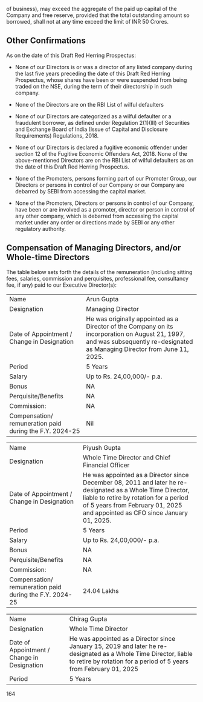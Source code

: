 of business), may exceed the aggregate of the paid up capital of the Company and free reserve, provided that the total outstanding amount so borrowed, shall not at any time exceed the limit of INR 50 Crores.

## Other Confirmations

As on the date of this Draft Red Herring Prospectus:

* None of our Directors is or was a director of any listed company during the last five years preceding the date of this Draft Red Herring Prospectus, whose shares have been or were suspended from being traded on the NSE, during the term of their directorship in such company.

* None of the Directors are on the RBI List of wilful defaulters

* None of our Directors are categorized as a wilful defaulter or a fraudulent borrower, as defined under Regulation 2(1)(III) of Securities and Exchange Board of India (Issue of Capital and Disclosure Requirements) Regulations, 2018.

* None of our Directors is declared a fugitive economic offender under section 12 of the Fugitive Economic Offenders Act, 2018. None of the above-mentioned Directors are on the RBI List of wilful defaulters as on the date of this Draft Red Herring Prospectus.

* None of the Promoters, persons forming part of our Promoter Group, our Directors or persons in control of our Company or our Company are debarred by SEBI from accessing the capital market.

* None of the Promoters, Directors or persons in control of our Company, have been or are involved as a promoter, director or person in control of any other company, which is debarred from accessing the capital market under any order or directions made by SEBI or any other regulatory authority.

## Compensation of Managing Directors, and/or Whole-time Directors

The table below sets forth the details of the remuneration (including sitting fees, salaries, commission and perquisites, professional fee, consultancy fee, if any) paid to our Executive Director(s):

<table><tr><td>Name</td><td>Arun Gupta</td></tr><tr><td>Designation</td><td>Managing Director</td></tr><tr><td>Date of Appointment / Change in Designation</td><td>He was originally appointed as a Director of the Company on its incorporation on August 21, 1997, and was subsequently re-designated as Managing Director from June 11, 2025.</td></tr><tr><td>Period</td><td>5 Years</td></tr><tr><td>Salary</td><td>Up to Rs. 24,00,000/- p.a.</td></tr><tr><td>Bonus</td><td>NA</td></tr><tr><td>Perquisite/Benefits</td><td>NA</td></tr><tr><td>Commission:</td><td>NA</td></tr><tr><td>Compensation/ remuneration paid during the F.Y. 2024-25</td><td>Nil</td></tr></table>

<table><tr><td>Name</td><td>Piyush Gupta</td></tr><tr><td>Designation</td><td>Whole Time Director and Chief Financial Officer</td></tr><tr><td>Date of Appointment / Change in Designation</td><td>He was appointed as a Director since December 08, 2011 and later he re-designated as a Whole Time Director, liable to retire by rotation for a period of 5 years from February 01, 2025 and appointed as CFO since January 01, 2025.</td></tr><tr><td>Period</td><td>5 Years</td></tr><tr><td>Salary</td><td>Up to Rs. 24,00,000/- p.a.</td></tr><tr><td>Bonus</td><td>NA</td></tr><tr><td>Perquisite/Benefits</td><td>NA</td></tr><tr><td>Commission:</td><td>NA</td></tr><tr><td>Compensation/ remuneration paid during the F.Y. 2024-25</td><td>24.04 Lakhs</td></tr></table>

<table><tr><td>Name</td><td>Chirag Gupta</td></tr><tr><td>Designation</td><td>Whole Time Director</td></tr><tr><td>Date of Appointment / Change in Designation</td><td>He was appointed as a Director since January 15, 2019 and later he re-designated as a Whole Time Director, liable to retire by rotation for a period of 5 years from February 01, 2025</td></tr><tr><td>Period</td><td>5 Years</td></tr></table>

164